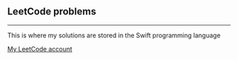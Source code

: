 ## LeetCode problems

----

This is where my solutions are stored in the Swift programming language

[My LeetCode account](https://leetcode.com/ArtemPutelli/ "LeetCodel ink !")
